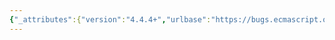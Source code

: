 ```yaml
---
{"_attributes":{"version":"4.4.4+","urlbase":"https://bugs.ecmascript.org/","maintainer":"dherman@mozilla.com"},"bug":{"bug_id":2396,"creation_ts":"2013-12-13 08:27:00 -0800","short_desc":"23.1.5.1 CreateMapIterator: Missing initialisation check","delta_ts":"2014-04-06 11:30:02 -0700","product":"Draft for 6th Edition","component":"technical issue","version":"Rev 21: November 8, 2013 Draft","rep_platform":"All","op_sys":"All","bug_status":"RESOLVED","resolution":"FIXED","priority":"Normal","bug_severity":"normal","everconfirmed":true,"reporter":{"uid":"andrebargull","name":"André Bargull"},"assigned_to":{"uid":"allen","name":"Allen Wirfs-Brock"},"long_desc":[{"commentid":6943,"comment_count":0,"who":{"uid":"andrebargull","name":"André Bargull"},"bug_when":"2013-12-13 08:27:25 -0800","thetext":"23.1.5.1 CreateMapIterator Abstract Operation, step 3:\n\nStep 3 needs to be expanded to test that `entries` is not `undefined`.\n\n\nAlso: Empty step 7 in 23.1.5.2.1 %MapIteratorPrototype%.next( )."},{"commentid":7327,"comment_count":1,"who":{"uid":"allen","name":"Allen Wirfs-Brock"},"bug_when":"2014-02-16 17:21:33 -0800","thetext":"fixed in rev23 editor's draft"},{"commentid":7542,"comment_count":2,"who":{"uid":"allen","name":"Allen Wirfs-Brock"},"bug_when":"2014-04-06 11:30:02 -0700","thetext":"fixed in rev23 draft"}]}}
---
```

